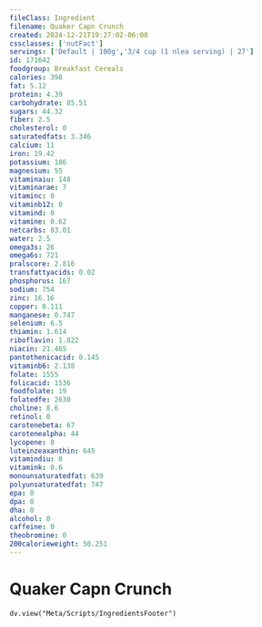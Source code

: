 ```yaml
---
fileClass: Ingredient
filename: Quaker Capn Crunch
created: 2024-12-21T19:27:02-06:00
cssclasses: ['nutFact']
servings: ['Default | 100g','3/4 cup (1 nlea serving) | 27']
id: 171642
foodgroup: Breakfast Cereals
calories: 398
fat: 5.12
protein: 4.39
carbohydrate: 85.51
sugars: 44.32
fiber: 2.5
cholesterol: 0
saturatedfats: 3.346
calcium: 11
iron: 19.42
potassium: 186
magnesium: 55
vitaminaiu: 148
vitaminarae: 7
vitaminc: 0
vitaminb12: 0
vitamind: 0
vitamine: 0.62
netcarbs: 83.01
water: 2.5
omega3s: 26
omega6s: 721
pralscore: 2.816
transfattyacids: 0.02
phosphorus: 167
sodium: 754
zinc: 16.16
copper: 0.111
manganese: 0.747
selenium: 6.5
thiamin: 1.614
riboflavin: 1.822
niacin: 21.465
pantothenicacid: 0.145
vitaminb6: 2.138
folate: 1555
folicacid: 1536
foodfolate: 19
folatedfe: 2630
choline: 8.6
retinol: 0
carotenebeta: 67
carotenealpha: 44
lycopene: 0
luteinzeaxanthin: 645
vitamindiu: 0
vitamink: 0.6
monounsaturatedfat: 639
polyunsaturatedfat: 747
epa: 0
dpa: 0
dha: 0
alcohol: 0
caffeine: 0
theobromine: 0
200calorieweight: 50.251
---
```


# Quaker Capn Crunch

```dataviewjs
dv.view("Meta/Scripts/IngredientsFooter")
```